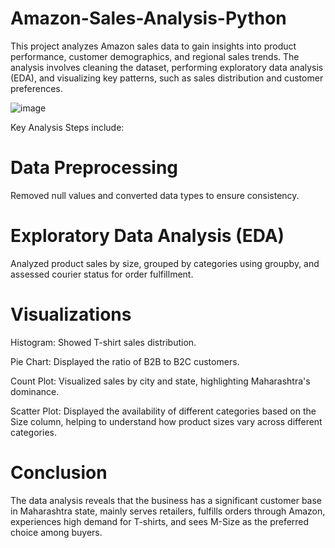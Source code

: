 # Amazon-Sales-Analysis-Python 
This project analyzes Amazon sales data to gain insights into product performance, customer demographics, and regional sales trends. The analysis involves cleaning the dataset, performing exploratory data analysis (EDA), and visualizing key patterns, such as sales distribution and customer preferences.


![image](https://github.com/user-attachments/assets/1fd90e91-d396-4bff-b807-35b1f68643c3)


Key Analysis Steps include:
 
# Data Preprocessing
Removed null values and converted data types to ensure consistency.

# Exploratory Data Analysis (EDA)

Analyzed product sales by size, grouped by categories using groupby, and assessed courier status for order fulfillment.

# Visualizations

Histogram: Showed T-shirt sales distribution.

Pie Chart: Displayed the ratio of B2B to B2C customers.

Count Plot: Visualized sales by city and state, highlighting Maharashtra's dominance.

Scatter Plot: Displayed the availability of different categories based on the Size column, helping to understand how product sizes vary across different categories.

# Conclusion
The data analysis reveals that the business has a significant customer base in Maharashtra state, mainly serves retailers, fulfills orders through Amazon, experiences high demand for T-shirts, and sees M-Size as the preferred choice among buyers.
